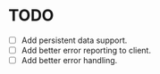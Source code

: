 # TODO

- [ ] Add persistent data support.
- [ ] Add better error reporting to client.
- [ ] Add better error handling.
